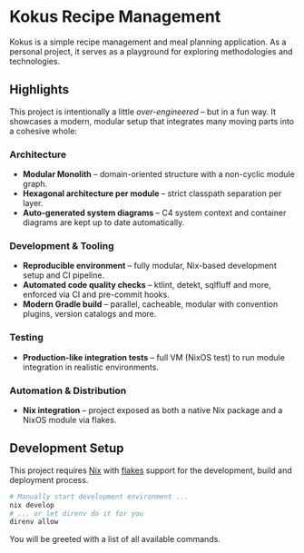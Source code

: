 # Kokus Recipe Management

Kokus is a simple recipe management and meal planning application. As a personal project, it serves as a playground for exploring methodologies and technologies.

## Highlights

This project is intentionally a little *over-engineered* – but in a fun way. It showcases a modern, modular setup that integrates many moving parts into a cohesive whole:

### Architecture

* **Modular Monolith** – domain-oriented structure with a non-cyclic module graph.
* **Hexagonal architecture per module** – strict classpath separation per layer.
* **Auto-generated system diagrams** – C4 system context and container diagrams are kept up to date automatically.

### Development & Tooling

* **Reproducible environment** – fully modular, Nix-based development setup and CI pipeline.
* **Automated code quality checks** – ktlint, detekt, sqlfluff and more, enforced via CI and pre-commit hooks.
* **Modern Gradle build** – parallel, cacheable, modular with convention plugins, version catalogs and more.

### Testing

* **Production-like integration tests** – full VM (NixOS test) to run module integration in realistic environments.

### Automation & Distribution

* **Nix integration** – project exposed as both a native Nix package and a NixOS module via flakes.

## Development Setup

This project requires [Nix](https://nixos.org/) with [flakes](https://nixos.wiki/wiki/Flakes) support for the development, build and deployment process.

```bash
# Manually start development environment ...
nix develop
# ... or let direnv do it for you
direnv allow
```

You will be greeted with a list of all available commands.
